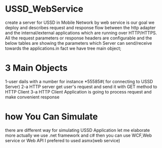 # USSD_WebService
create a server for USSD in Mobile Network by web service is our goal
we deploy and describes request and response flow between the   http adapter and the 
internal/external applications which are running over HTTP/HTTPS.
All the request parameters or response headers are configurable and the below tables are 
showing the parameters which Server can send/receive towards the applications.in fact we have tree main object;
# 3 Main Objects
1-user dails with a number for instance *55585#( for connecting to  USSD Server)
2-a HTTP server get user's request and send it with GET method to HTTP Client
3-a HTTP Client Application is going to process request and make convenient response
# how You Can Simulate
there are different way for simulating USSD Application let me elaborate more
actually we use .net framework and c# then you can use WCF,Web service or Web API
I prefered to used asmx(web service)

